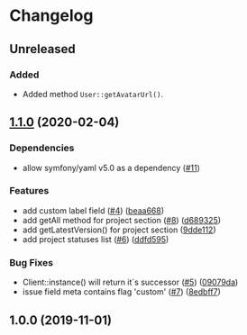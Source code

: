 # Changelog

## Unreleased

### Added

- Added method `User::getAvatarUrl()`.


## [1.1.0](https://github.com/badoo/jira-client/compare/v1.0.0...v1.1.0) (2020-02-04)

### Dependencies

* allow symfony/yaml v5.0 as a dependency ([#11](https://github.com/badoo/jira-client/issues/11))

### Features

* add custom label field ([#4](https://github.com/badoo/jira-client/issues/4)) ([beaa668](https://github.com/badoo/jira-client/commit/beaa6687aabe2e3b14c836d63d3bc4119af44cbe))
* add getAll method for project section ([#8](https://github.com/badoo/jira-client/issues/8)) ([d689325](https://github.com/badoo/jira-client/commit/d68932571e133b6115fd2c99e7a6f8ade525a885))
* add getLatestVersion() for project section ([9dde112](https://github.com/badoo/jira-client/commit/9dde112fb3d038b5ef8eb78eb0649d2ab684dc36))
* add project statuses list ([#6](https://github.com/badoo/jira-client/issues/6)) ([ddfd595](https://github.com/badoo/jira-client/commit/ddfd5952fb14bd1b7aaac4590f7395449956055f))


### Bug Fixes

* Client::instance() will return it`s successor ([#5](https://github.com/badoo/jira-client/issues/5)) ([09079da](https://github.com/badoo/jira-client/commit/09079dafc70d115d1bf4607c5646bef52847788f))
* issue field meta contains flag 'custom' ([#7](https://github.com/badoo/jira-client/issues/7)) ([8edbff7](https://github.com/badoo/jira-client/commit/8edbff7e6ebe9c4dbe51b9593ec76f0e537358bf))

## 1.0.0 (2019-11-01)
